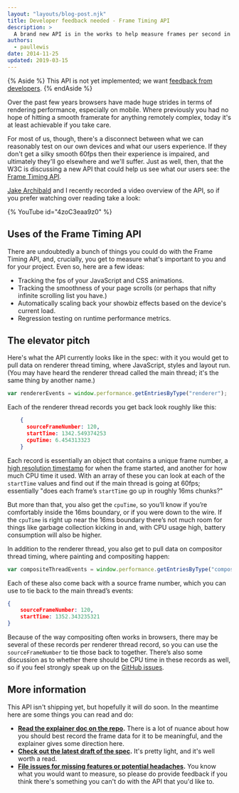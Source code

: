```yaml
---
layout: "layouts/blog-post.njk"
title: Developer feedback needed - Frame Timing API
description: >
  A brand new API is in the works to help measure frames per second in the wild, but it needs your feedback.
authors:
  - paullewis
date: 2014-11-25
updated: 2019-03-15 
---
```


{% Aside %}
This API is not yet implemented; we want [feedback from developers](https://github.com/w3c/frame-timing/issues).
{% endAside %}

Over the past few years browsers have made huge strides in terms of rendering performance, especially on mobile. Where previously you had no hope of hitting a smooth framerate for anything remotely complex, today it's at least achievable if you take care.

For most of us, though, there's a disconnect between what we can reasonably test on our own devices and what our users experience. If they don't get a silky smooth 60fps then their experience is impaired, and ultimately they'll go elsewhere and we'll suffer. Just as well, then, that the W3C is discussing a new API that could help us see what our users see: the [Frame Timing API](https://github.com/w3c/frame-timing).

[Jake Archibald](https://jakearchibald.com/) and I recently recorded a video overview of the API, so if you prefer watching over reading take a look:

{% YouTube id="4zoC3eaa9z0" %}


## Uses of the Frame Timing API

There are undoubtedly a bunch of things you could do with the Frame Timing API, and, crucially, you get to measure what's important to you and for your project. Even so, here are a few ideas:

* Tracking the fps of your JavaScript and CSS animations.
* Tracking the smoothness of your page scrolls (or perhaps that nifty infinite scrolling list you have.)
* Automatically scaling back your showbiz effects based on the device's current load.
* Regression testing on runtime performance metrics.

## The elevator pitch

Here's what the API currently looks like in the spec: with it you would get to pull data on renderer thread timing, where JavaScript, styles and layout run. (You may have heard the renderer thread called the main thread; it's the same thing by another name.)

```js
var rendererEvents = window.performance.getEntriesByType("renderer");
```


Each of the renderer thread records you get back look roughly like this:


```json
    {
      sourceFrameNumber: 120,
      startTime: 1342.549374253
      cpuTime: 6.454313323
    }
```


Each record is essentially an object that contains a unique frame number, a [high resolution timestamp](https://www.w3.org/TR/hr-time/#domhighrestimestamp) for when the frame started, and another for how much CPU time it used. With an array of these you can look at each of the `startTime` values and find out if the main thread is going at 60fps; essentially "does each frame’s `startTime` go up in roughly 16ms chunks?"

But more than that, you also get the `cpuTime`, so you’ll know if you’re comfortably inside the 16ms boundary, or if you were down to the wire. If the `cpuTime` is right up near the 16ms boundary there’s not much room for things like garbage collection kicking in and, with CPU usage high, battery consumption will also be higher.

In addition to the renderer thread, you also get to pull data on compositor thread timing, where painting and compositing happen:

```js
var compositeThreadEvents = window.performance.getEntriesByType("composite");
```

Each of these also come back with a source frame number, which you can use to tie back to the main thread’s events:


```json
{
    sourceFrameNumber: 120,
    startTime: 1352.343235321
}
```

Because of the way compositing often works in browsers, there may be several of these records per renderer thread record, so you can use the `sourceFrameNumber` to tie those back to together. There’s also some discussion as to whether there should be CPU time in these records as well, so if you feel strongly speak up on the [GitHub issues](https://github.com/w3c/frame-timing/issues).

## More information

This API isn't shipping yet, but hopefully it will do soon. In the meantime here are some things you can read and do:

* **[Read the explainer doc on the repo](https://github.com/w3c/frame-timing/wiki/Explainer).** There is a lot of nuance about how you should best record the frame data for it to be meaningful, and the explainer gives some direction here.
* **[Check out the latest draft of the spec](http://wicg.github.io/frame-timing/).** It's pretty light, and it's well worth a read.
* **[File issues for missing features or potential headaches](https://github.com/w3c/frame-timing/issues).** You know what you would want to measure, so please do provide feedback if you think there's something you can't do with the API that you'd like to.


